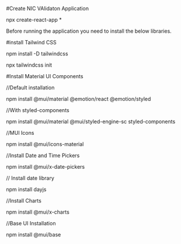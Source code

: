 #Create NIC VAlidaton Application

npx create-react-app *

Before running the application you need to install the below libraries.

#install Tailwind CSS

npm install -D tailwindcss

npx tailwindcss init

#Install Material UI Components

//Default installation

npm install @mui/material @emotion/react @emotion/styled

//With styled-components

npm install @mui/material @mui/styled-engine-sc styled-components

//MUI Icons

npm install @mui/icons-material

//Install Date and Time Pickers

npm install @mui/x-date-pickers

// Install date library

npm install dayjs

//Install Charts

npm install @mui/x-charts

//Base UI Installation

npm install @mui/base


